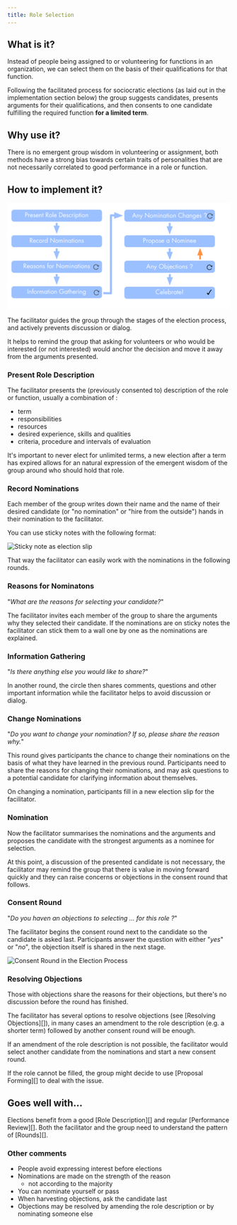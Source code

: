 ```yaml
---
title: Role Selection
---
```



## What is it? ##

Instead of people being assigned to or volunteering for functions in an organization, we can select them on the basis of their qualifications for that function.

Following the facilitated process for sociocratic elections (as laid out in the implementation section below) the group suggests candidates, presents arguments for their qualifications, and then consents to one candidate fulfilling the required function __for a limited term__.


##  Why use it? ##

There is no emergent group wisdom in volunteering or assignment, both methods have a strong bias towards certain traits of personalities that are not necessarily correlated to good performance in a role or function. 


## How to implement it? ##

![Slection process](img/people-and-roles/selection.png)

The facilitator guides the group through the stages of the election process, and actively prevents discussion or dialog. 

It helps to remind the group that asking for volunteers or who would be interested (or not interested) would anchor the decision and move it away from the arguments presented.


### Present Role Description ###

The facilitator presents the (previously consented to) description of the role or function, usually a combination of : 

* term
* responsibilities
* resources
* desired experience, skills and qualities
* criteria, procedure and intervals of evaluation

It's important to never elect for unlimited terms, a new election after a term has expired allows for an natural expression of the emergent wisdom of the group around who should hold that role.


### Record Nominations ###

Each member of the group writes down their name and the name of their desired candidate (or "no nomination" or "hire from the outside") hands in their nomination to the facilitator. 

You can use sticky notes with  the following format:

![Sticky note as election slip](img/election-slip.png)

That way the facilitator can easily work with the nominations in the following rounds.


### Reasons for Nominatons ###

"_What are the reasons for selecting your candidate?_"

The facilitator invites each member of the group to share the arguments why they selected their candidate. If the nominations are on sticky notes the facilitator can stick them to a wall one by one as the nominations are explained.


### Information Gathering ###

"_Is there anything else you would like to share?_"

In another round, the circle then shares comments, questions and other important information while the facilitator helps to avoid discussion or dialog.


### Change Nominations ###

"_Do you want to change your nomination? If so, please share the reason why._"

This round gives participants the chance to change their nominations on the basis of what they have learned in the previous round. Participants need to share the reasons for changing their nominations, and may ask questions to a potential candidate for clarifying information about themselves.

On changing a nomination, participants fill in a new election slip for the facilitator.


### Nomination ###

Now the facilitator summarises the nominations and the arguments and proposes the candidate with the strongest arguments as a nominee for selection.

At this point, a discussion of the presented candidate is not necessary, the facilitator may remind the group that there is value in moving forward quickly and they can raise concerns or objections in the consent round that follows.


### Consent Round ###

"_Do you haven an objections to selecting ... for this role ?_"

The facilitator begins the consent round next to the candidate so the candidate is asked last. Participants answer the question with either "_yes_" or  "_no_", the objection itself is shared in the next stage.

![Consent Round in the Election Process](img/election-consent.png)


### Resolving Objections ###

Those with objections share the reasons for their objections, but there's no discussion before the round has finished.

The facilitator has several options to resolve objections (see [Resolving Objections][]), in many cases an amendment to the role description (e.g. a shorter term) followed by another consent round will be enough.

If an amendment of the role description is not possible, the facilitator would select another candidate from the nominations and start a new consent round.

If the role cannot be filled, the group might decide to use [Proposal Forming][] to deal with the issue.


## Goes well with... ##

Elections benefit from a good [Role Description][] and regular [Performance Review][]. Both the facilitator and the group need to understand the pattern of [Rounds][]. 


### Other comments ###

* People avoid expressing interest before elections 
* Nominations are made on the strength of the reason
    * not according to the majority
* You can nominate yourself or pass
* When harvesting objections, ask the candidate last
* Objections may be resolved by amending the role description or by nominating someone else


